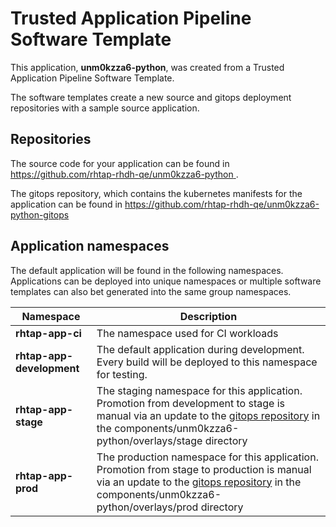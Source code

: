# Trusted Application Pipeline Software Template

This application, **unm0kzza6-python**, was created from a Trusted Application Pipeline Software Template.

The software templates create a new source and gitops deployment repositories with a sample source application. 

## Repositories

The source code for your application can be found in [https://github.com/rhtap-rhdh-qe/unm0kzza6-python ](https://github.com/rhtap-rhdh-qe/unm0kzza6-python ).
 
The gitops repository, which contains the kubernetes manifests for the application can be found in 
[https://github.com/rhtap-rhdh-qe/unm0kzza6-python-gitops ](https://github.com/rhtap-rhdh-qe/unm0kzza6-python-gitops ) 

## Application namespaces 

The default application will be found in the following namespaces. Applications can be deployed into unique namespaces or multiple software templates can also bet generated into the same group namespaces.  

|  Namespace   |  Description   |  
| -------- | -------- |
| **rhtap-app-ci** | The namespace used for CI workloads |
| **rhtap-app-development** | The default application during development. Every build will be deployed to this namespace for testing. |
| **rhtap-app-stage** | The staging namespace for this application. Promotion from development to stage is manual via an update to the [gitops repository](https://github.com/rhtap-rhdh-qe/unm0kzza6-python-gitops ) in the components/unm0kzza6-python/overlays/stage directory |
| **rhtap-app-prod** | The production namespace for this application. Promotion from stage to production is manual via an update to the [gitops repository](https://github.com/rhtap-rhdh-qe/unm0kzza6-python-gitops ) in the components/unm0kzza6-python/overlays/prod directory |